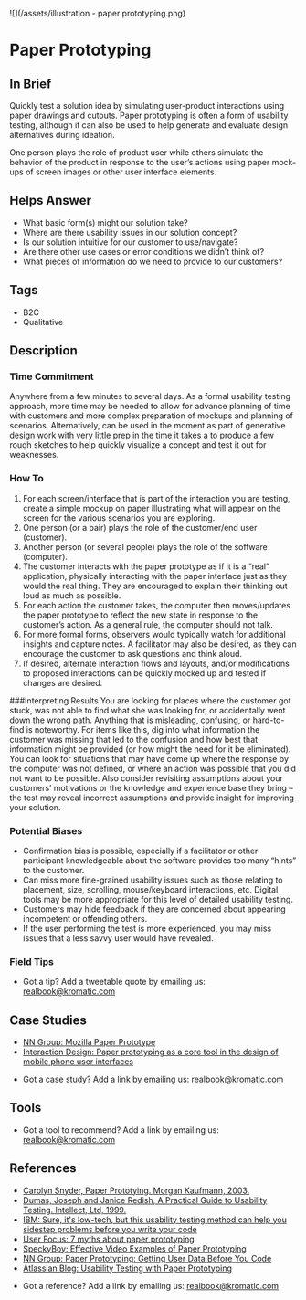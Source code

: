 ![](/assets/illustration - paper prototyping.png)

# Paper Prototyping

## In Brief
Quickly test a solution idea by simulating user-product interactions using paper drawings and cutouts. Paper prototyping is often a form of usability testing, although it can also be used to help generate and evaluate design alternatives during ideation.  

One person plays the role of product user while others simulate the behavior of the product in response to the user’s actions using paper mock-ups of screen images or other user interface elements.  
 
## Helps Answer
- What basic form(s) might our solution take?
- Where are there usability issues in our solution concept?
- Is our solution intuitive for our customer to use/navigate?
- Are there other use cases or error conditions we didn’t think of?
- What pieces of information do we need to provide to our customers?
 
## Tags
- B2C
- Qualitative
 
## Description
 
### Time Commitment
Anywhere from a few minutes to several days. As a formal usability testing approach, more time may be needed to allow for advance planning of time with customers and more complex preparation of mockups and planning of scenarios. Alternatively, can be used in the moment as part of generative design work with very little prep in the time it takes a to produce a few rough sketches to help quickly visualize a concept and test it out for weaknesses. 
 
### How To
1. For each screen/interface that is part of the interaction you are testing, create a simple mockup on paper illustrating what will appear on the screen for the various scenarios you are exploring.
2. One person (or a pair) plays the role of the customer/end user (customer).
3. Another person (or several people) plays the role of the software (computer).
4. The customer interacts with the paper prototype as if it is a “real” application, physically interacting with the paper interface just as they would the real thing.  They are encouraged to explain their thinking out loud as much as possible.
5. For each action the customer takes, the computer then moves/updates the paper prototype to reflect the new state in response to the customer’s action. As a general rule, the computer should not talk.
6. For more formal forms, observers would typically watch for additional insights and capture notes. A facilitator may also be desired, as they can encourage the customer to ask questions and think aloud.
7. If desired, alternate interaction flows and layouts, and/or modifications to proposed interactions can be quickly mocked up and tested if changes are desired.

###Interpreting Results
You are looking for places where the customer got stuck, was not able to find what she was looking for, or accidentally went down the wrong path. Anything that is misleading, confusing, or hard-to-find is noteworthy. For items like this, dig into what information the customer was missing that led to the confusion and how best that information might be provided (or how might the need for it be eliminated). You can look for situations that may have come up where the response by the computer was not defined, or where an action was possible that you did not want to be possible. Also consider revisiting assumptions about your customers’ motivations or the knowledge and experience base they bring – the test may reveal incorrect assumptions and provide insight for improving your solution. 

### Potential Biases
- Confirmation bias is possible, especially if a facilitator or other participant knowledgeable about the software provides too many “hints” to the customer. 
- Can miss more fine-grained usability issues such as those relating to placement, size, scrolling, mouse/keyboard interactions, etc. Digital tools may be more appropriate for this level of detailed usability testing. 
- Customers may hide feedback if they are concerned about appearing incompetent or offending others.
- If the user performing the test is more experienced, you may miss issues that a less savvy user would have revealed. 

### Field Tips
* Got a tip? Add a tweetable quote by emailing us: [realbook@kromatic.com](mailto:realbook@kromatic.com)

## Case Studies
- [NN Group: Mozilla Paper Prototype](http://www.nngroup.com/articles/mozilla-paper-prototype/)  
- [Interaction Design: Paper prototyping as a core tool in the design of mobile phone user interfaces](http://www.id-book.com/secondedition/casestudy_11-2_paper2.htm)
* Got a case study? Add a link by emailing us: [realbook@kromatic.com](mailto:realbook@kromatic.com) 

## Tools

* Got a tool to recommend? Add a link by emailing us: [realbook@kromatic.com](mailto:realbook@kromatic.com)

## References
- [Carolyn Snyder, Paper Prototying.  Morgan Kaufmann, 2003.](http://www.paperprototyping.com/)
- [Dumas, Joseph and Janice Redish, A Practical Guide to Usability Testing.  Intellect, Ltd, 1999.](https://www.amazon.com/Practical-Guide-Usability-Testing/dp/1841500208)
- [IBM: Sure, it's low-tech, but this usability testing method can help you sidestep problems before you write your code](http://www.csee.umbc.edu/courses/undergraduate/345/spring12/mitchell/readings/paperPrototyping_Snyder.pdf)
- [User Focus: 7 myths about paper prototyping](http://www.userfocus.co.uk/articles/paperprototyping.html)
- [SpeckyBoy: Effective Video Examples of Paper Prototyping](http://speckyboy.com/2010/06/24/10-effective-video-examples-of-paper-prototyping/)
- [NN Group: Paper Prototyping: Getting User Data Before You Code](http://www.nngroup.com/articles/paper-prototyping/)
- [Atlassian Blog: Usability Testing with Paper Prototyping](http://blogs.atlassian.com/2011/11/usability-testing-with-paper-prototyping/)
* Got a reference? Add a link by emailing us: [realbook@kromatic.com](realbook@kromatic.com)